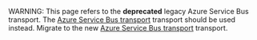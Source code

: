 WARNING: This page refers to the **deprecated** legacy Azure Service Bus transport. The [Azure Service Bus transport](/transports/azure-service-bus) transport should be used instead. Migrate to the new [Azure Service Bus transport](/transports/azure-service-bus) transport.
